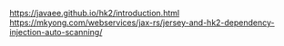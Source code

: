 https://javaee.github.io/hk2/introduction.html
https://mkyong.com/webservices/jax-rs/jersey-and-hk2-dependency-injection-auto-scanning/